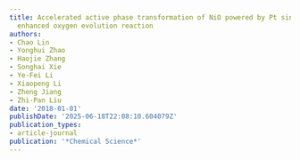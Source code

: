 ```yaml
---
title: Accelerated active phase transformation of NiO powered by Pt single atoms for
  enhanced oxygen evolution reaction
authors:
- Chao Lin
- Yonghui Zhao
- Haojie Zhang
- Songhai Xie
- Ye-Fei Li
- Xiaopeng Li
- Zheng Jiang
- Zhi-Pan Liu
date: '2018-01-01'
publishDate: '2025-06-18T22:08:10.604079Z'
publication_types:
- article-journal
publication: '*Chemical Science*'
---
```

